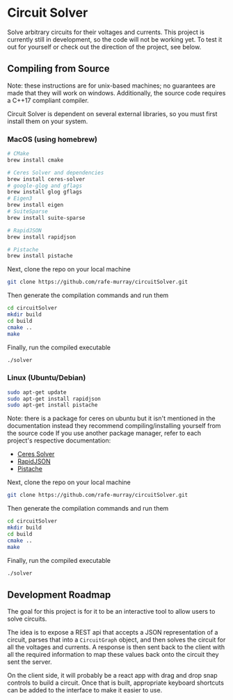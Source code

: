 # Circuit Solver

Solve arbitrary circuits for their voltages and currents. This project is
currently still in development, so the code will not be working yet.
To test it out for yourself or check out the direction of the project, see below.

## Compiling from Source

Note: these instructions are for unix-based machines; no guarantees are made
that they will work on windows. Additionally, the source code requires a C++17
compliant compiler.

Circuit Solver is dependent on several external libraries, so you must first
install them on your system.

### MacOS (using homebrew)

```bash
# CMake
brew install cmake

# Ceres Solver and dependencies
brew install ceres-solver
# google-glog and gflags
brew install glog gflags
# Eigen3
brew install eigen
# SuiteSparse
brew install suite-sparse

# RapidJSON
brew install rapidjson

# Pistache
brew install pistache
```

Next, clone the repo on your local machine

```bash
git clone https://github.com/rafe-murray/circuitSolver.git
```

Then generate the compilation commands and run them

```bash
cd circuitSolver
mkdir build
cd build
cmake ..
make
```

Finally, run the compiled executable

```bash
./solver
```

### Linux (Ubuntu/Debian)

```bash
sudo apt-get update
sudo apt-get install rapidjson
sudo apt-get install pistache
```

Note: there is a package for ceres on ubuntu but it isn't mentioned in the documentation
instead they recommend compiling/installing yourself from the source code
If you use another package manager, refer to each project's respective documentation:

- [Ceres Solver](https://github.com/ceres-solver/ceres-solver)
- [RapidJSON](https://github.com/Tencent/rapidjson)
- [Pistache](https://github.com/pistacheio/pistache)

Next, clone the repo on your local machine

```bash
git clone https://github.com/rafe-murray/circuitSolver.git
```

Then generate the compilation commands and run them

```bash
cd circuitSolver
mkdir build
cd build
cmake ..
make
```

Finally, run the compiled executable

```bash
./solver
```

## Development Roadmap

The goal for this project is for it to be an interactive tool to allow users to
solve circuits.

The idea is to expose a REST api that accepts a JSON representation of a circuit,
parses that into a `CircuitGraph` object, and then solves the circuit for all
the voltages and currents. A response is then sent back to the client with all
the required information to map these values back onto the circuit they sent the
server.

On the client side, it will probably be a react app with drag and drop snap
controls to build a circuit. Once that is built, appropriate keyboard shortcuts
can be added to the interface to make it easier to use.

